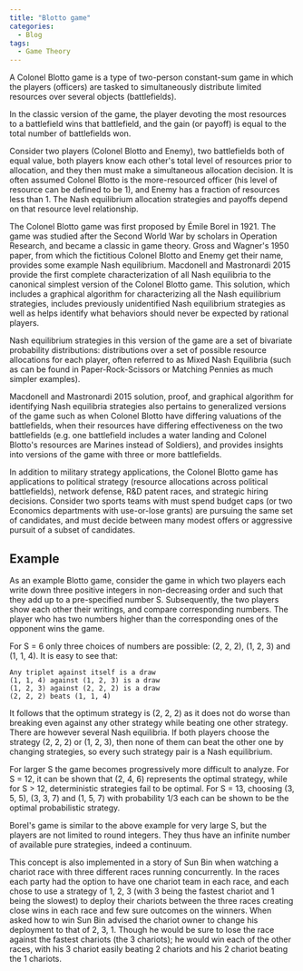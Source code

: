 ```yaml
---
title: "Blotto game"
categories:
  - Blog
tags:
  - Game Theory
---
```


A Colonel Blotto game is a type of two-person constant-sum game in which the players (officers) are tasked to simultaneously distribute limited resources over several objects (battlefields).

In the classic version of the game, the player devoting the most resources to a battlefield wins that battlefield, and the gain (or payoff) is equal to the total number of battlefields won.

Consider two players (Colonel Blotto and Enemy), two battlefields both of equal value, both players know each other's total level of resources prior to allocation, and they then must make a simultaneous allocation decision. It is often assumed Colonel Blotto is the more-resourced officer (his level of resource can be defined to be 1), and Enemy has a fraction of resources less than 1. The Nash equilibrium allocation strategies and payoffs depend on that resource level relationship. 

The Colonel Blotto game was first proposed by Émile Borel in 1921. The game was studied after the Second World War by scholars in Operation Research, and became a classic in game theory. Gross and Wagner's 1950 paper, from which the fictitious Colonel Blotto and Enemy get their name, provides some example Nash equilibrium. Macdonell and Mastronardi 2015 provide the first complete characterization of all Nash equilibria to the canonical simplest version of the Colonel Blotto game. This solution, which includes a graphical algorithm for characterizing all the Nash equilibrium strategies, includes previously unidentified Nash equilibrium strategies as well as helps identify what behaviors should never be expected by rational players. 

Nash equilibrium strategies in this version of the game are a set of bivariate probability distributions: distributions over a set of possible resource allocations for each player, often referred to as Mixed Nash Equilibria (such as can be found in Paper-Rock-Scissors or Matching Pennies as much simpler examples).

Macdonell and Mastronardi 2015 solution, proof, and graphical algorithm for identifying Nash equilibria strategies also pertains to generalized versions of the game such as when Colonel Blotto have differing valuations of the battlefields, when their resources have differing effectiveness on the two battlefields (e.g. one battlefield includes a water landing and Colonel Blotto's resources are Marines instead of Soldiers), and provides insights into versions of the game with three or more battlefields.

In addition to military strategy applications, the Colonel Blotto game has applications to political strategy (resource allocations across political battlefields), network defense, R&D patent races, and strategic hiring decisions. Consider two sports teams with must spend budget caps (or two Economics departments with use-or-lose grants) are pursuing the same set of candidates, and must decide between many modest offers or aggressive pursuit of a subset of candidates. 

<h2>Example</h2>

As an example Blotto game, consider the game in which two players each write down three positive integers in non-decreasing order and such that they add up to a pre-specified number S. Subsequently, the two players show each other their writings, and compare corresponding numbers. The player who has two numbers higher than the corresponding ones of the opponent wins the game.

For S = 6 only three choices of numbers are possible: (2, 2, 2), (1, 2, 3) and (1, 1, 4). It is easy to see that:

    Any triplet against itself is a draw
    (1, 1, 4) against (1, 2, 3) is a draw
    (1, 2, 3) against (2, 2, 2) is a draw
    (2, 2, 2) beats (1, 1, 4)

It follows that the optimum strategy is (2, 2, 2) as it does not do worse than breaking even against any other strategy while beating one other strategy. There are however several Nash equilibria. If both players choose the strategy (2, 2, 2) or (1, 2, 3), then none of them can beat the other one by changing strategies, so every such strategy pair is a Nash equilibrium.

For larger S the game becomes progressively more difficult to analyze. For S = 12, it can be shown that (2, 4, 6) represents the optimal strategy, while for S > 12, deterministic strategies fail to be optimal. For S = 13, choosing (3, 5, 5), (3, 3, 7) and (1, 5, 7) with probability 1/3 each can be shown to be the optimal probabilistic strategy.

Borel's game is similar to the above example for very large S, but the players are not limited to round integers. They thus have an infinite number of available pure strategies, indeed a continuum.

This concept is also implemented in a story of Sun Bin when watching a chariot race with three different races running concurrently. In the races each party had the option to have one chariot team in each race, and each chose to use a strategy of 1, 2, 3 (with 3 being the fastest chariot and 1 being the slowest) to deploy their chariots between the three races creating close wins in each race and few sure outcomes on the winners. When asked how to win Sun Bin advised the chariot owner to change his deployment to that of 2, 3, 1. Though he would be sure to lose the race against the fastest chariots (the 3 chariots); he would win each of the other races, with his 3 chariot easily beating 2 chariots and his 2 chariot beating the 1 chariots. 